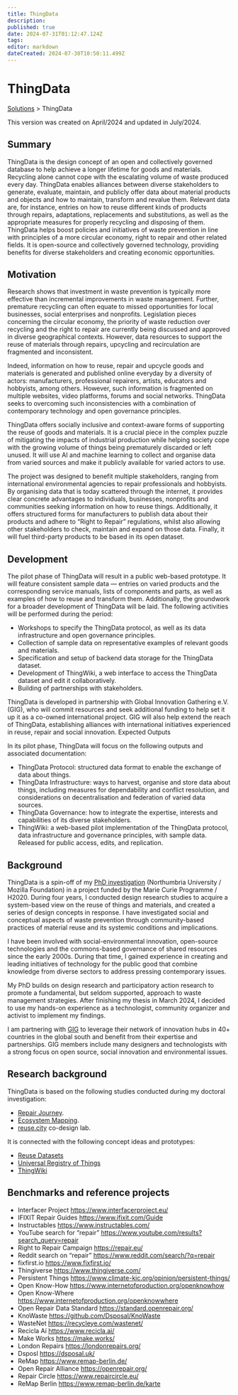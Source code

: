 ```yaml
---
title: ThingData
description: 
published: true
date: 2024-07-31T01:12:47.124Z
tags: 
editor: markdown
dateCreated: 2024-07-30T10:50:11.499Z
---
```


# ThingData

[Solutions](/solutions) > ThingData

This version was created on April/2024 and updated in July/2024.

## Summary

ThingData is the design concept of an open and collectively governed database to help achieve a longer lifetime for goods and materials. Recycling alone cannot cope with the escalating volume of waste produced every day. ThingData enables alliances between diverse stakeholders to generate, evaluate, maintain, and publicly offer data about material products and objects and how to maintain, transform and revalue them. Relevant data are, for instance, entries on how to reuse different kinds of products through repairs, adaptations, replacements and substitutions, as well as the appropriate measures for properly recycling and disposing of them. ThingData helps boost policies and initiatives of waste prevention in line with principles of a more circular economy, right to repair and other related fields. It is open-source and collectively governed technology, providing benefits for diverse stakeholders and creating economic opportunities.

## Motivation

Research shows that investment in waste prevention is typically more effective than incremental improvements in waste management. Further, premature recycling can often equate to missed opportunities for local businesses, social enterprises and nonprofits. Legislation pieces concerning the circular economy, the priority of waste reduction over recycling and the right to repair are currently being discussed and approved in diverse geographical contexts. However, data resources to support the reuse of materials through repairs, upcycling and recirculation are fragmented and inconsistent.

Indeed, information on how to reuse, repair and upcycle goods and materials is generated and published online everyday by a diversity of actors: manufacturers, professional repairers, artists, educators and hobbyists, among others. However, such information is fragmented on multiple websites, video platforms, forums and social networks. ThingData seeks to overcoming such inconsistencies with a combination of contemporary technology and open governance principles.

ThingData offers socially inclusive and context-aware forms of supporting the reuse of goods and materials. It is a crucial piece in the complex puzzle of mitigating the impacts of industrial production while helping society cope with the growing volume of things being prematurely discarded or left unused. It will use AI and machine learning to collect and organise data from varied sources and make it publicly available for varied actors to use.

The project was designed to benefit multiple stakeholders, ranging from international environmental agencies to repair professionals and hobbyists. By organising data that is today scattered through the internet, it provides clear concrete advantages to individuals, businesses, nonprofits and communities seeking information on how to reuse things. Additionally, it offers structured forms for manufacturers to publish data about their products and adhere to “Right to Repair” regulations, whilst also allowing other stakeholders to check, maintain and expand on those data. Finally, it will fuel third-party products to be based in its open dataset.

## Development

The pilot phase of ThingData will result in a public web-based prototype. It will feature consistent sample data — entries on varied products and the corresponding service manuals, lists of components and parts, as well as examples of how to reuse and transform them. Additionally, the groundwork for a broader development of ThingData will be laid. The following activities will be performed during the period:

- Workshops to specify the ThingData protocol, as well as its data infrastructure and open governance principles.
- Collection of sample data on representative examples of relevant goods and materials.
- Specification and setup of backend data storage for the ThingData dataset.
- Development of ThingWiki, a web interface to access the ThingData dataset and edit it collaboratively.
- Building of partnerships with stakeholders.

ThingData is developed in partnership with Global Innovation Gathering e.V. (GIG), who will commit resources and seek additional funding to help set it up it as a co-owned international project. GIG will also help extend the reach of ThingData, establishing alliances with international initiatives experienced in reuse, repair and social innovation.
Expected Outputs

In its pilot phase, ThingData will focus on the following outputs and associated documentation:

- ThingData Protocol: structured data format to enable the exchange of data about things.
- ThingData Infrastructure: ways to harvest, organise and store data about things, including measures for dependability and conflict resolution, and considerations on decentralisation and federation of varied data sources.
- ThingData Governance: how to integrate the expertise, interests and capabilities of its diverse stakeholders.
- ThingWiki: a web-based pilot implementation of the ThingData protocol, data infrastructure and governance principles, with sample data. Released for public access, edits, and replication.

## Background

ThingData is a spin-off of my [PhD investigation](/opendott) (Northumbria University / Mozilla Foundation) in a project funded by the Marie Curie Programme / H2020. During four years, I conducted design research studies to acquire a system-based view on the reuse of things and materials, and created a series of design concepts in response. I have investigated social and conceptual aspects of waste prevention through community-based practices of material reuse and its systemic conditions and implications.

I have been involved with social-environmental innovation, open-source technologies and the commons-based governance of shared resources since the early 2000s. During that time, I gained experience in creating and leading initiatives of technology for the public good that combine knowledge from diverse sectors to address pressing contemporary issues.

My PhD builds on design research and participatory action research to promote a fundamental, but seldom supported, approach to waste management strategies. After finishing my thesis in March 2024, I decided to use my hands-on experience as a technologist, community organizer and activist to implement my findings.

I am partnering with [GIG](https://globalinnovationgathering.org) to leverage their network of innovation hubs in 40+ countries in the global south and benefit from their expertise and partnerships. GIG members include many designers and technologists with a strong focus on open source, social innovation and environmental issues.

## Research background

ThingData is based on the following studies conducted during my doctoral investigation: 

- [Repair Journey](/opendott/studies/repair-journey).
- [Ecosystem Mapping](/opendott/studies/ecosystem-mapping).
- [reuse.city](/opendott/studies/reuse-city) co-design lab.

It is connected with the following concept ideas and prototypes:

- [Reuse Datasets](/opendott/concepts/reuse-datasets)
- [Universal Registry of Things](/opendott/concepts/universal-registry-things)
- [ThingWiki](/opendott/prototypes/thingwiki)

## Benchmarks and reference projects

- Interfacer Project https://www.interfacerproject.eu/
- IFIXIT Repair Guides https://www.ifixit.com/Guide 
- Instructables https://www.instructables.com/ 
- YouTube search for “repair” https://www.youtube.com/results?search_query=repair 
- Right to Repair Campaign  https://repair.eu/ 
- Reddit search on “repair” https://www.reddit.com/search/?q=repair 
- fixfirst.io https://www.fixfirst.io/ 
- Thingiverse https://www.thingiverse.com/ 
- Persistent Things https://www.climate-kic.org/opinion/persistent-things/ 
- Open Know-How https://www.internetofproduction.org/openknowhow 
- Open Know-Where https://www.internetofproduction.org/openknowwhere 
- Open Repair Data Standard https://standard.openrepair.org/ 
- KnoWaste https://github.com/Dsposal/KnoWaste 
- WasteNet https://recycleye.com/wastenet/ 
- Recicla Aí https://www.recicla.ai/ 
- Make Works https://make.works/ 
- London Repairs https://londonrepairs.org/ 
- Dsposl https://dsposal.uk/
- ReMap https://www.remap-berlin.de/ 
- Open Repair Alliance https://openrepair.org/ 
- Repair Circle https://www.repaircircle.eu/ 
- ReMap Berlin https://www.remap-berlin.de/karte 